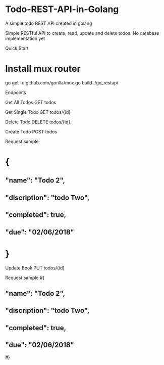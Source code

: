 # Todo-REST-API-in-Golang
A simple todo REST API created in golang

Simple RESTful API to create, read, update and delete todos. No database implementation yet

Quick Start

# Install mux router
go get -u github.com/gorilla/mux
go build
./go_restapi

Endpoints

Get All Todos
GET todos

Get Single Todo
GET todos/{id}

Delete Todo
DELETE todos/{id}

Create Todo
POST todos

 Request sample
# {
##   "name": "Todo 2",
##   "discription": "todo Two",
##   "completed": true,
##   "due": "02/06/2018"
# }

Update Book
PUT todos/{id}

 Request sample
 #{
 ##  "name": "Todo 2",
 ##  "discription": "todo Two",
 ##  "completed": true,
 ##  "due": "02/06/2018"
 #}
